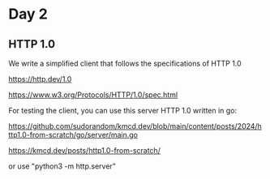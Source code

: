 # Day 2

## HTTP 1.0

We write a simplified client that follows the specifications of HTTP 1.0

https://http.dev/1.0

https://www.w3.org/Protocols/HTTP/1.0/spec.html

For testing the client, you can use this server HTTP 1.0 written in go:

https://github.com/sudorandom/kmcd.dev/blob/main/content/posts/2024/http1.0-from-scratch/go/server/main.go

https://kmcd.dev/posts/http1.0-from-scratch/

or use "python3 -m http.server"
